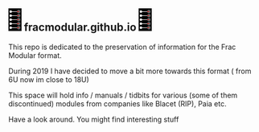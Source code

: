 


##  ![](https://github.com/FracModular/fracmodular.github.io/raw/master/assets/img/blacet.png) fracmodular.github.io ![](https://github.com/FracModular/fracmodular.github.io/raw/master/assets/img/blacet.png)


This repo is dedicated to the preservation of information for the Frac Modular format.

During 2019 I have decided to move a bit more towards this format  ( from 6U now im close to 18U)

This space will hold info / manuals / tidbits for various (some of them discontinued) modules from
companies like Blacet (RIP), Paia etc. 

Have a look around. You might find interesting stuff





